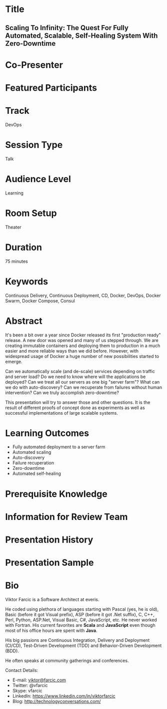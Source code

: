 Title
=====

Scaling To Infinity: The Quest For Fully Automated, Scalable, Self-Healing System With Zero-Downtime
----------------------------------------------------------------------------------------------------

Co-Presenter
============

Featured Participants
=====================

Track
=====

DevOps

Session Type
============

Talk

Audience Level
==============

Learning

Room Setup
==========

Theater

Duration
========

75 minutes

Keywords
========

Continuous Delivery, Continuous Deployment, CD, Docker, DevOps, Docker Swarm, Docker Compose, Consul

Abstract
========

It's been a bit over a year since Docker released its first "production ready" release. A new door was opened and many of us stepped through. We are creating immutable containers and deploying them to production in a much easier and more reliable ways than we did before. However, with widespread usage of Docker a huge number of new possibilities started to emerge.

Can we automatically scale (and de-scale) services depending on traffic and server load? Do we need to know where will the applications be deployed? Can we treat all our servers as one big "server farm"? What can we do with auto-discovery? Can we recuperate from failures without human intervention? Can we truly accomplish zero-downtime?

This presentation will try to answer those and other questions. It is the result of different proofs of concept done as experiments as well as successful implementations of large scalable systems.

Learning Outcomes
=================

* Fully automated deployment to a server farm
* Automated scaling
* Auto-discovery
* Failure recuperation
* Zero-downtime
* Automated self-healing

Prerequisite Knowledge
======================

Information for Review Team
===========================

Presentation History
====================

Presentation Sample
===================

Bio
===

Viktor Farcic is a Software Architect at everis.

He coded using plethora of languages starting with Pascal (yes, he is old), Basic (before it got Visual prefix), ASP (before it got .Net suffix), C, C++, Perl, Python, ASP.Net, Visual Basic, C#, JavaScript, etc. He never worked with Fortran. His current favorites are **Scala** and **JavaScript** even though most of his office hours are spent with **Java**.

His big passions are Continuous Integration, Delivery and Deployment (CI/CD), Test-Driven Development (TDD) and Behavior-Driven Development (BDD).

He often speaks at community gatherings and conferences.


Contact Details:

* E-mail: viktor@farcic.com
* Twitter: @vfarcic
* Skype: vfarcic
* LinkedIn: https://www.linkedin.com/in/viktorfarcic
* Blog: http://technologyconversations.com/